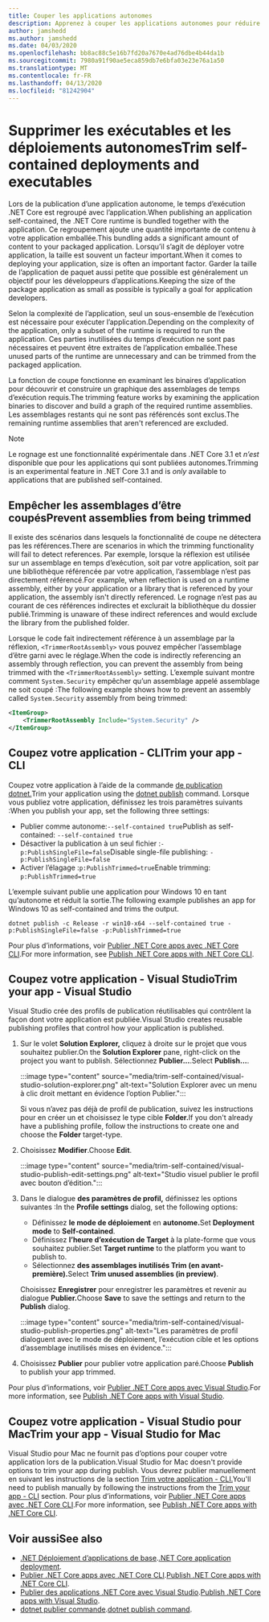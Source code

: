 ```yaml
---
title: Couper les applications autonomes
description: Apprenez à couper les applications autonomes pour réduire leur taille. .NET Core regroupe l’heure d’exécution avec une application qui est publiée autonome et inclut généralement plus de l’exécution alors est nécessaire.
author: jamshedd
ms.author: jamshedd
ms.date: 04/03/2020
ms.openlocfilehash: bb8ac88c5e16b7fd20a7670e4ad76dbe4b44da1b
ms.sourcegitcommit: 7980a91f90ae5eca859db7e6bfa03e23e76a1a50
ms.translationtype: MT
ms.contentlocale: fr-FR
ms.lasthandoff: 04/13/2020
ms.locfileid: "81242904"
---
```

# <a name="trim-self-contained-deployments-and-executables"></a><span data-ttu-id="565fd-104">Supprimer les exécutables et les déploiements autonomes</span><span class="sxs-lookup"><span data-stu-id="565fd-104">Trim self-contained deployments and executables</span></span>

<span data-ttu-id="565fd-105">Lors de la publication d’une application autonome, le temps d’exécution .NET Core est regroupé avec l’application.</span><span class="sxs-lookup"><span data-stu-id="565fd-105">When publishing an application self-contained, the .NET Core runtime is bundled together with the application.</span></span> <span data-ttu-id="565fd-106">Ce regroupement ajoute une quantité importante de contenu à votre application emballée.</span><span class="sxs-lookup"><span data-stu-id="565fd-106">This bundling adds a significant amount of content to your packaged application.</span></span> <span data-ttu-id="565fd-107">Lorsqu’il s’agit de déployer votre application, la taille est souvent un facteur important.</span><span class="sxs-lookup"><span data-stu-id="565fd-107">When it comes to deploying your application, size is often an important factor.</span></span> <span data-ttu-id="565fd-108">Garder la taille de l’application de paquet aussi petite que possible est généralement un objectif pour les développeurs d’applications.</span><span class="sxs-lookup"><span data-stu-id="565fd-108">Keeping the size of the package application as small as possible is typically a goal for application developers.</span></span>

<span data-ttu-id="565fd-109">Selon la complexité de l’application, seul un sous-ensemble de l’exécution est nécessaire pour exécuter l’application.</span><span class="sxs-lookup"><span data-stu-id="565fd-109">Depending on the complexity of the application, only a subset of the runtime is required to run the application.</span></span> <span data-ttu-id="565fd-110">Ces parties inutilisées du temps d’exécution ne sont pas nécessaires et peuvent être extraites de l’application emballée.</span><span class="sxs-lookup"><span data-stu-id="565fd-110">These unused parts of the runtime are unnecessary and can be trimmed from the packaged application.</span></span>

<span data-ttu-id="565fd-111">La fonction de coupe fonctionne en examinant les binaires d’application pour découvrir et construire un graphique des assemblages de temps d’exécution requis.</span><span class="sxs-lookup"><span data-stu-id="565fd-111">The trimming feature works by examining the application binaries to discover and build a graph of the required runtime assemblies.</span></span> <span data-ttu-id="565fd-112">Les assemblages restants qui ne sont pas référencés sont exclus.</span><span class="sxs-lookup"><span data-stu-id="565fd-112">The remaining runtime assemblies that aren't referenced are excluded.</span></span>

> [!NOTE]
> <span data-ttu-id="565fd-113">Le rognage est une fonctionnalité expérimentale dans .NET Core 3.1 et _n’est_ disponible que pour les applications qui sont publiées autonomes.</span><span class="sxs-lookup"><span data-stu-id="565fd-113">Trimming is an experimental feature in .NET Core 3.1 and is _only_ available to applications that are published self-contained.</span></span>

## <a name="prevent-assemblies-from-being-trimmed"></a><span data-ttu-id="565fd-114">Empêcher les assemblages d’être coupés</span><span class="sxs-lookup"><span data-stu-id="565fd-114">Prevent assemblies from being trimmed</span></span>

<span data-ttu-id="565fd-115">Il existe des scénarios dans lesquels la fonctionnalité de coupe ne détectera pas les références.</span><span class="sxs-lookup"><span data-stu-id="565fd-115">There are scenarios in which the trimming functionality will fail to detect references.</span></span> <span data-ttu-id="565fd-116">Par exemple, lorsque la réflexion est utilisée sur un assemblage en temps d’exécution, soit par votre application, soit par une bibliothèque référencée par votre application, l’assemblage n’est pas directement référencé.</span><span class="sxs-lookup"><span data-stu-id="565fd-116">For example, when reflection is used on a runtime assembly, either by your application or a library that is referenced by your application, the assembly isn't directly referenced.</span></span> <span data-ttu-id="565fd-117">Le rognage n’est pas au courant de ces références indirectes et exclurait la bibliothèque du dossier publié.</span><span class="sxs-lookup"><span data-stu-id="565fd-117">Trimming is unaware of these indirect references and would exclude the library from the published folder.</span></span>

<span data-ttu-id="565fd-118">Lorsque le code fait indirectement référence à un assemblage par la réflexion, `<TrimmerRootAssembly>` vous pouvez empêcher l’assemblage d’être garni avec le réglage.</span><span class="sxs-lookup"><span data-stu-id="565fd-118">When the code is indirectly referencing an assembly through reflection, you can prevent the assembly from being trimmed with the `<TrimmerRootAssembly>` setting.</span></span> <span data-ttu-id="565fd-119">L’exemple suivant montre comment `System.Security` empêcher qu’un assemblage appelé assemblage ne soit coupé :</span><span class="sxs-lookup"><span data-stu-id="565fd-119">The following example shows how to prevent an assembly called `System.Security` assembly from being trimmed:</span></span>

```xml
<ItemGroup>
    <TrimmerRootAssembly Include="System.Security" />
</ItemGroup>
```

## <a name="trim-your-app---cli"></a><span data-ttu-id="565fd-120">Coupez votre application - CLI</span><span class="sxs-lookup"><span data-stu-id="565fd-120">Trim your app - CLI</span></span>

<span data-ttu-id="565fd-121">Coupez votre application à l’aide de la commande [de publication dotnet.](../tools/dotnet-publish.md)</span><span class="sxs-lookup"><span data-stu-id="565fd-121">Trim your application using the [dotnet publish](../tools/dotnet-publish.md) command.</span></span> <span data-ttu-id="565fd-122">Lorsque vous publiez votre application, définissez les trois paramètres suivants :</span><span class="sxs-lookup"><span data-stu-id="565fd-122">When you publish your app, set the following three settings:</span></span>

- <span data-ttu-id="565fd-123">Publier comme autonome:`--self-contained true`</span><span class="sxs-lookup"><span data-stu-id="565fd-123">Publish as self-contained: `--self-contained true`</span></span>
- <span data-ttu-id="565fd-124">Désactiver la publication à un seul fichier :`-p:PublishSingleFile=false`</span><span class="sxs-lookup"><span data-stu-id="565fd-124">Disable single-file publishing: `-p:PublishSingleFile=false`</span></span>
- <span data-ttu-id="565fd-125">Activer l’élagage :`p:PublishTrimmed=true`</span><span class="sxs-lookup"><span data-stu-id="565fd-125">Enable trimming: `p:PublishTrimmed=true`</span></span>

<span data-ttu-id="565fd-126">L’exemple suivant publie une application pour Windows 10 en tant qu’autonome et réduit la sortie.</span><span class="sxs-lookup"><span data-stu-id="565fd-126">The following example publishes an app for Windows 10 as self-contained and trims the output.</span></span>

```dotnetcli
dotnet publish -c Release -r win10-x64 --self-contained true -p:PublishSingleFile=false -p:PublishTrimmed=true
```

<span data-ttu-id="565fd-127">Pour plus d’informations, voir [Publier .NET Core apps avec .NET Core CLI](deploy-with-cli.md).</span><span class="sxs-lookup"><span data-stu-id="565fd-127">For more information, see [Publish .NET Core apps with .NET Core CLI](deploy-with-cli.md).</span></span>

## <a name="trim-your-app---visual-studio"></a><span data-ttu-id="565fd-128">Coupez votre application - Visual Studio</span><span class="sxs-lookup"><span data-stu-id="565fd-128">Trim your app - Visual Studio</span></span>

<span data-ttu-id="565fd-129">Visual Studio crée des profils de publication réutilisables qui contrôlent la façon dont votre application est publiée.</span><span class="sxs-lookup"><span data-stu-id="565fd-129">Visual Studio creates reusable publishing profiles that control how your application is published.</span></span>

01. <span data-ttu-id="565fd-130">Sur le volet **Solution Explorer,** cliquez à droite sur le projet que vous souhaitez publier.</span><span class="sxs-lookup"><span data-stu-id="565fd-130">On the **Solution Explorer** pane, right-click on the project you want to publish.</span></span> <span data-ttu-id="565fd-131">Sélectionnez **Publier...**.</span><span class="sxs-lookup"><span data-stu-id="565fd-131">Select **Publish...**.</span></span>

    :::image type="content" source="media/trim-self-contained/visual-studio-solution-explorer.png" alt-text="Solution Explorer avec un menu à clic droit mettant en évidence l’option Publier.":::

    <span data-ttu-id="565fd-133">Si vous n’avez pas déjà de profil de publication, suivez les instructions pour en créer un et choisissez le type cible **Folder.**</span><span class="sxs-lookup"><span data-stu-id="565fd-133">If you don't already have a publishing profile, follow the instructions to create one and choose the **Folder** target-type.</span></span>

01. <span data-ttu-id="565fd-134">Choisissez **Modifier**.</span><span class="sxs-lookup"><span data-stu-id="565fd-134">Choose **Edit**.</span></span>

    :::image type="content" source="media/trim-self-contained/visual-studio-publish-edit-settings.png" alt-text="Studio visuel publier le profil avec bouton d’édition.":::

01. <span data-ttu-id="565fd-136">Dans le dialogue **des paramètres de profil,** définissez les options suivantes :</span><span class="sxs-lookup"><span data-stu-id="565fd-136">In the **Profile settings** dialog, set the following options:</span></span>

    - <span data-ttu-id="565fd-137">Définissez **le mode de déploiement** en **autonome.**</span><span class="sxs-lookup"><span data-stu-id="565fd-137">Set **Deployment mode** to **Self-contained**.</span></span>
    - <span data-ttu-id="565fd-138">Définissez **l’heure d’exécution de Target** à la plate-forme que vous souhaitez publier.</span><span class="sxs-lookup"><span data-stu-id="565fd-138">Set **Target runtime** to the platform you want to publish to.</span></span>
    - <span data-ttu-id="565fd-139">Sélectionnez **des assemblages inutilisés Trim (en avant-première).**</span><span class="sxs-lookup"><span data-stu-id="565fd-139">Select **Trim unused assemblies (in preview)**.</span></span>

    <span data-ttu-id="565fd-140">Choisissez **Enregistrer** pour enregistrer les paramètres et revenir au dialogue **Publier.**</span><span class="sxs-lookup"><span data-stu-id="565fd-140">Choose **Save** to save the settings and return to the **Publish** dialog.</span></span>

    :::image type="content" source="media/trim-self-contained/visual-studio-publish-properties.png" alt-text="Les paramètres de profil dialoguent avec le mode de déploiement, l’exécution cible et les options d’assemblage inutilisés mises en évidence.":::

01. <span data-ttu-id="565fd-142">Choisissez **Publier** pour publier votre application paré.</span><span class="sxs-lookup"><span data-stu-id="565fd-142">Choose **Publish** to publish your app trimmed.</span></span>

<span data-ttu-id="565fd-143">Pour plus d’informations, voir [Publier .NET Core apps avec Visual Studio](deploy-with-vs.md).</span><span class="sxs-lookup"><span data-stu-id="565fd-143">For more information, see [Publish .NET Core apps with Visual Studio](deploy-with-vs.md).</span></span>

## <a name="trim-your-app---visual-studio-for-mac"></a><span data-ttu-id="565fd-144">Coupez votre application - Visual Studio pour Mac</span><span class="sxs-lookup"><span data-stu-id="565fd-144">Trim your app - Visual Studio for Mac</span></span>

<span data-ttu-id="565fd-145">Visual Studio pour Mac ne fournit pas d’options pour couper votre application lors de la publication.</span><span class="sxs-lookup"><span data-stu-id="565fd-145">Visual Studio for Mac doesn't provide options to trim your app during publish.</span></span> <span data-ttu-id="565fd-146">Vous devrez publier manuellement en suivant les instructions de la section [Trim votre application - CLI.](#trim-your-app---cli)</span><span class="sxs-lookup"><span data-stu-id="565fd-146">You'll need to publish manually by following the instructions from the [Trim your app - CLI](#trim-your-app---cli) section.</span></span> <span data-ttu-id="565fd-147">Pour plus d’informations, voir [Publier .NET Core apps avec .NET Core CLI](deploy-with-cli.md).</span><span class="sxs-lookup"><span data-stu-id="565fd-147">For more information, see [Publish .NET Core apps with .NET Core CLI](deploy-with-cli.md).</span></span>

## <a name="see-also"></a><span data-ttu-id="565fd-148">Voir aussi</span><span class="sxs-lookup"><span data-stu-id="565fd-148">See also</span></span>

- <span data-ttu-id="565fd-149">[.NET Déploiement d’applications de base](index.md).</span><span class="sxs-lookup"><span data-stu-id="565fd-149">[.NET Core application deployment](index.md).</span></span>
- <span data-ttu-id="565fd-150">[Publier .NET Core apps avec .NET Core CLI](deploy-with-cli.md).</span><span class="sxs-lookup"><span data-stu-id="565fd-150">[Publish .NET Core apps with .NET Core CLI](deploy-with-cli.md).</span></span>
- <span data-ttu-id="565fd-151">[Publier des applications .NET Core avec Visual Studio](deploy-with-vs.md).</span><span class="sxs-lookup"><span data-stu-id="565fd-151">[Publish .NET Core apps with Visual Studio](deploy-with-vs.md).</span></span>
- <span data-ttu-id="565fd-152">[dotnet publier commande](../tools/dotnet-publish.md).</span><span class="sxs-lookup"><span data-stu-id="565fd-152">[dotnet publish command](../tools/dotnet-publish.md).</span></span>

